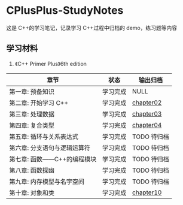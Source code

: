 # CPlusPlus-StudyNotes

这是 C++的学习笔记，记录学习 C++过程中归档的 demo，练习题等内容

## 学习材料

1. 《C++ Primer Plus》6th edition

| 章节                         | 状态     | 输出归档                                |
| ---------------------------- | -------- | --------------------------------------- |
| 第一章: 预备知识             | 学习完成 | NULL                                    |
| 第二章: 开始学习 C++         | 学习完成 | [chapter02](./c++primerplus/chapter02/) |
| 第三章: 处理数据             | 学习完成 | [chapter03](./c++primerplus/chapter03/) |
| 第四章: 复合类型             | 学习完成 | [chapter04](./c++primerplus/chapter04/) |
| 第五章: 循环与关系表达式     | 学习完成 | TODO 待归档                             |
| 第六章: 分支语句与逻辑运算符 | 学习完成 | TODO 待归档                             |
| 第七章: 函数——C++的编程模块  | 学习完成 | TODO 待归档                             |
| 第八章: 函数探幽             | 学习完成 | TODO 待归档                             |
| 第九章: 内存模型与名字空间   | 学习完成 | TODO 待归档                             |
| 第十章: 对象和类             | 学习完成 | [chapter10](./c++primerplus/chapter10/) |
